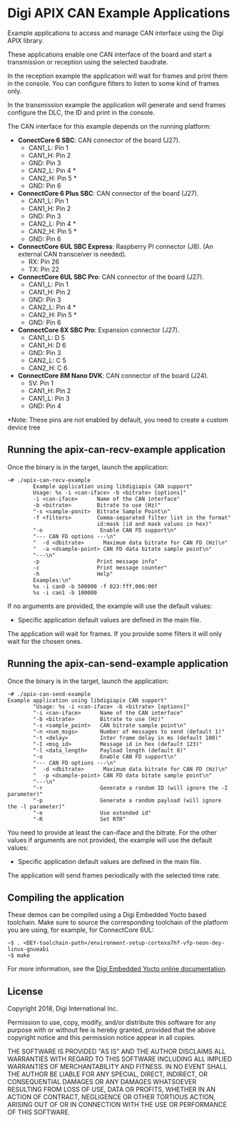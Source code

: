 Digi APIX CAN Example Applications
===================================

Example applications to access and manage CAN interface using the Digi APIX library.

These applications enable one CAN interface of the board and start a transmission or
reception using the selected baudrate.

In the reception example the application will wait for frames and print them in the
console. You can configure filters to listen to some kind of frames only.

In the transmission example the application will generate and send frames configure the DLC,
the ID and print in the console.

The CAN interface for this example depends on the running platform:


- **ConectCore 6 SBC**: CAN connector of the board (J27).
   - CAN1_L: Pin 1
   - CAN1_H: Pin 2
   - GND: Pin 3
   - CAN2_L: Pin 4 *
   - CAN2_H: Pin 5 *
   - GND: Pin 6
- **ConnectCore 6 Plus SBC**: CAN connector of the board (J27).
   - CAN1_L: Pin 1
   - CAN1_H: Pin 2
   - GND: Pin 3
   - CAN2_L: Pin 4 *
   - CAN2_H: Pin 5 *
   - GND: Pin 6
- **ConnectCore 6UL SBC Express**: Raspberry PI connector (J8). (An external CAN transceiver is needed).
   - RX: Pin 26
   - TX: Pin 22
- **ConnectCore 6UL SBC Pro**: CAN connector of the board (J27).
   - CAN1_L: Pin 1
   - CAN1_H: Pin 2
   - GND: Pin 3
   - CAN2_L: Pin 4 *
   - CAN2_H: Pin 5 *
   - GND: Pin 6
- **ConnectCore 8X SBC Pro**: Expansion connector (J27).
   - CAN1_L: D 5
   - CAN1_H: D 6
   - GND: Pin 3
   - CAN2_L: C 5
   - CAN2_H: C 6
- **ConnectCore 8M Nano DVK**: CAN connector of the board (J24).
   - 5V: Pin 1
   - CAN1_H: Pin 2
   - CAN1_L: Pin 3
   - GND: Pin 4

*Note: These pins are not enabled by default, you need to create a custom device tree

Running the apix-can-recv-example application
-----------------------
Once the binary is in the target, launch the application:

```
~# ./apix-can-recv-example
		Example application using libdigiapix CAN support"
		Usage: %s -i <can-iface> -b <bitrate> [options]"
		-i <can-iface>      Name of the CAN interface"
		-b <bitrate>        Bitrate to use (Hz)"
		"-s <sample-ponit>  Bitrate Sample Point\n"
		-f <filters>        Comma-separated filter list in the format"
		                    id:mask (id and mask values in hex)"
		"-o                  Enable CAN FD support\n"
		"--- CAN FD options ---\n"
		"  -d <dbitrate>      Maximum data bitrate for CAN FD (Hz)\n"
		"  -a <dsample-point> CAN FD data bitate sample point\n"
		"---\n"
		-p                  Print message info"
		-c                  Print message counter"
		-h                  Help"
		Examples:\n"
		%s -i can0 -b 500000 -f 023:fff,006:00f
		%s -i can1 -b 100000

```
If no arguments are provided, the example will use the default values:
 - Specific application default values are defined in the main file.

 The application will wait for frames. If you provide some filters it will only
 wait for the chosen ones.

 Running the apix-can-send-example application
-----------------------
Once the binary is in the target, launch the application:

```
~# ./apix-can-send-example
Example application using libdigiapix CAN support"
		"Usage: %s -i <can-iface> -b <bitrate> [options]"
		"-i <can-iface>      Name of the CAN interface"
		"-b <bitrate>        Bitrate to use (Hz)"
		"-s <sample_point>   CAN bitrate sample point\n"
		"-n <num_msgs>       Number of messages to send (default 1)"
		"-t <delay>          Inter frame delay in ms (default 100)"
		"-I <msg_id>         Message id in hex (default 123)"
		"-l <data_length>    Payload length (default 8)"
		"-o                  Enable CAN FD support\n"
		"--- CAN FD options ---\n"
		"  -d <dbitrate>      Maximum data bitrate for CAN FD (Hz)\n"
		"  -p <dsample-point> CAN FD data bitate sample point\n"
		"---\n"
		"-r                  Generate a random ID (will ignore the -I parameter)"
		"-p                  Generate a random payload (will ignore the -l parameter)"
		"-e                  Use extended id"
		"-R                  Set RTR"
```

You need to provide at least the can-iface and the bitrate.
For the other values if arguments are not provided, the example will use the default values:
 - Specific application default values are defined in the main file.

The application will send frames periodically with the selected time rate.

Compiling the application
-------------------------
These demos can be compiled using a Digi Embedded Yocto based toolchain. Make
sure to source the corresponding toolchain of the platform you are using,
for example, for ConnectCore 6UL:

```
~$ . <DEY-toolchain-path>/environment-setup-cortexa7hf-vfp-neon-dey-linux-gnueabi
~$ make
```

For more information, see the [Digi Embedded Yocto online documentation](https://github.com/digi-embedded/meta-digi).

License
-------
Copyright 2018, Digi International Inc.

Permission to use, copy, modify, and/or distribute this software for any purpose
with or without fee is hereby granted, provided that the above copyright notice
and this permission notice appear in all copies.

THE SOFTWARE IS PROVIDED "AS IS" AND THE AUTHOR DISCLAIMS ALL WARRANTIES WITH
REGARD TO THIS SOFTWARE INCLUDING ALL IMPLIED WARRANTIES OF MERCHANTABILITY AND
FITNESS. IN NO EVENT SHALL THE AUTHOR BE LIABLE FOR ANY SPECIAL, DIRECT,
INDIRECT, OR CONSEQUENTIAL DAMAGES OR ANY DAMAGES WHATSOEVER RESULTING FROM LOSS
OF USE, DATA OR PROFITS, WHETHER IN AN ACTION OF CONTRACT, NEGLIGENCE OR OTHER
TORTIOUS ACTION, ARISING OUT OF OR IN CONNECTION WITH THE USE OR PERFORMANCE OF
THIS SOFTWARE.
